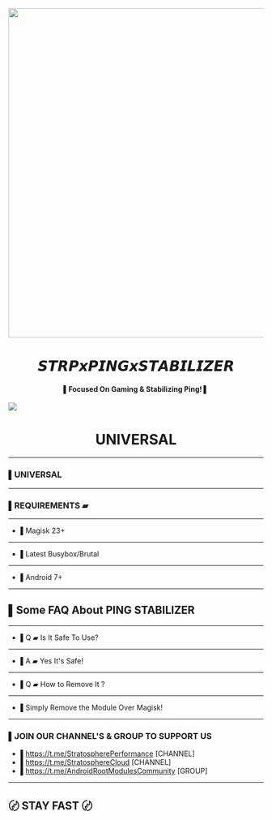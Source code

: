 <p align="center"><a href="https://t.me/AndroidRootModulesCommunity"><img src="https://i.imgur.com/6B3pT3H.png" width="650"></a></p>
<h1 align="center"><b> 𝙎𝙏𝙍𝙋𝙭𝙋𝙄𝙉𝙂𝙭𝙎𝙏𝘼𝘽𝙄𝙇𝙄𝙕𝙀𝙍 </b></h1>  
 <h4 align="center">▌Focused On Gaming & Stabilizing Ping! ▌</h4>

 <a href="https://t.me/AndroidRootModulesCommunity"><img src="https://img.shields.io/badge/Join-Telegram%20Channel-red.svg?logo=Telegram"></a>
 
 <h1 align="center"><b> UNIVERSAL </b></h1>


------
### ▌UNIVERSAL
-----
### ▌REQUIREMENTS ▰
-----
- ▌Magisk 23+
-----
- ▌Latest Busybox/Brutal
-----
- ▌Android 7+
-----
## ▌Some FAQ About PING STABILIZER
-----
- ▌Q ▰ Is It Safe To Use?
-----
- ▌A ▰ Yes It's Safe!
-----
- ▌Q ▰ How to Remove It ?
------
- ▌Simply Remove the Module Over Magisk!
------

### ▌JOIN OUR CHANNEL'S & GROUP TO SUPPORT US

- ▌https://t.me/StratospherePerformance [CHANNEL]
- ▌https://t.me/StratosphereCloud [CHANNEL]
- ▌https://t.me/AndroidRootModulesCommunity [GROUP]
-----
## 〄 STAY FAST 〄
